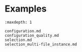 # Examples

```{toctree}
:maxdepth: 1

configuration.md
configuration_quality.md
selection.md
selection_multi-file_instance.md
```

